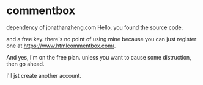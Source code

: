 # commentbox
dependency of jonathanzheng.com
Hello, you found the source code.

and a free key.
there's no point of using mine because you can just register one at 
https://www.htmlcommentbox.com/.

And yes, i'm on the free plan.
unless you want to cause some distruction, then go ahead.

I'll jst create another account.

